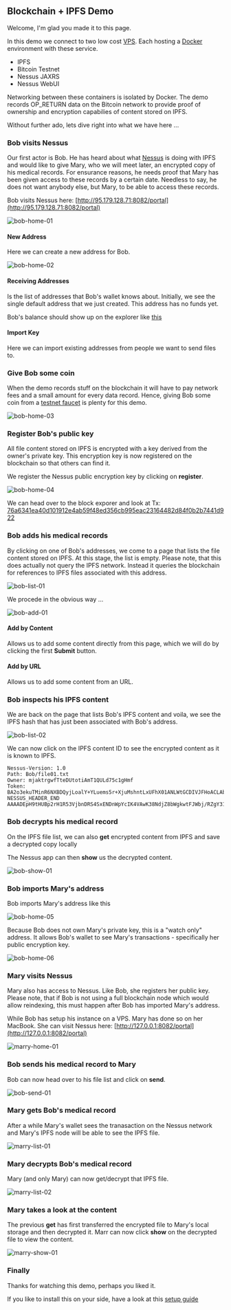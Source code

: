 ## Blockchain + IPFS Demo

Welcome, I'm glad you made it to this page.

In this demo we connect to two low cost [VPS](https://www.vultr.com). Each hosting a [Docker](https://www.docker.com/community-edition) environment with these service.

* IPFS
* Bitcoin Testnet
* Nessus JAXRS 
* Nessus WebUI 

Networking between these containers is isolated by Docker. The demo records OP_RETURN data on the Bitcoin network to provide proof of ownership and encryption capabilies of content stored on IPFS. 

Without further ado, lets dive right into what we have here ...

### Bob visits Nessus

Our first actor is Bob. He has heard about what [Nessus](https://github.com/tdiesler/nessus) is doing with IPFS and would like to give Mary, who we will meet later, an encrypted copy of his medical records. For ensurance reasons, he needs proof that Mary has been given access to these records by a certain date. Needless to say, he does not want anybody else, but Mary, to be able to access these records.

Bob visits Nessus here: [http://95.179.128.71:8082/portal](http://95.179.128.71:8082/portal)

![bob-home-01](img/bob-home-01.png)

#### New Address

Here we can create a new address for Bob.

![bob-home-02](img/bob-home-02.png)

#### Receiving Addresses

Is the list of addresses that Bob's wallet knows about. Initially, we see the single default address that we just created. 
This address has no funds yet.

Bob's balance should show up on the explorer like [this](https://live.blockcypher.com/btc-testnet/address/mjaktrgwfTteDUtotiAmT1QULd75c1gHmf)

#### Import Key

Here we can import existing addresses from people we want to send files to.

### Give Bob some coin

When the demo records stuff on the blockchain it will have to pay network fees and a small amount for every data record.
Hence, giving Bob some coin from a [testnet faucet](http://bitcoinfaucet.uo1.net/send.php) is plenty for this demo.

![bob-home-03](img/bob-home-03.png)

### Register Bob's public key

All file content stored on IPFS is encrypted with a key derived from the owner's private key. This encryption key is now registered on the blockchain so that others can find it. 

We register the Nessus public encryption key by clicking on __register__.

![bob-home-04](img/bob-home-04.png)

We can head over to the block exporer and look at Tx: [76a6341ea40d101912e4ab59f48ed356cb995eac23164482d84f0b2b7441d922](https://live.blockcypher.com/btc-testnet/tx/76a6341ea40d101912e4ab59f48ed356cb995eac23164482d84f0b2b7441d922/)

### Bob adds his medical records

By clicking on one of Bob's addresses, we come to a page that lists the file content stored on IPFS. At this stage, the list is empty. Please note, that this does actually not query the IPFS network. Instead it queries the blockchain for references to IPFS files associated with this address.

![bob-list-01](img/bob-list-01.png)

We procede in the obvious way ...

![bob-add-01](img/bob-add-01.png)

#### Add by Content

Allows us to add some content directly from this page, which we will do by clicking the first __Submit__ button.

#### Add by URL

Allows us to add some content from an URL.

### Bob inspects his IPFS content

We are back on the page that lists Bob's IPFS content and voila, we see the IPFS hash that has just been associated with Bob's address.

![bob-list-02](img/bob-list-02.png)

We can now click on the IPFS content ID to see the encrypted content as it is known to IPFS.

    Nessus-Version: 1.0
    Path: Bob/file01.txt
    Owner: mjaktrgwfTteDUtotiAmT1QULd75c1gHmf
    Token: BA2o3ekuTMinR6NXBDQyjLoalY+YLuems5r+XjuMshntLxUFhX01ANLWtGCDIVJFHoACLAbp/I2rzavmLiAo++TLbpuW
    NESSUS_HEADER_END
    AAAADEpH9tHUBp2rH1R53VjbnDRS4SxENDnWpYcIK4VAwK38NdjZ8bWgkwtFJWbj/RZgY31lCIVQYu6Dq8UhnIVU

### Bob decrypts his medical record

On the IPFS file list, we can also __get__ encrypted content from IPFS and save a decrypted copy locally

The Nessus app can then __show__ us the decrypted content.

![bob-show-01](img/bob-show-01.png)

### Bob imports Mary's address

Bob imports Mary's address like this

![bob-home-05](img/bob-home-05.png)

Because Bob does not own Mary's private key, this is a "watch only" address. It allows Bob's wallet to see Mary's transactions - specifically her public encryption key.

![bob-home-06](img/bob-home-06.png)

### Mary visits Nessus

Mary also has access to Nessus. Like Bob, she registers her public key.
Please note, that if Bob is not using a full blockchain node which would allow reindexing, this must happen after Bob has imported Mary's address.

While Bob has setup his instance on a VPS. Mary has done so on her MacBook. 
She can visit Nessus here: [http://127.0.0.1:8082/portal](http://127.0.0.1:8082/portal)

![marry-home-01](img/marry-home-01.png)

### Bob sends his medical record to Mary

Bob can now head over to his file list and click on __send__.

![bob-send-01](img/bob-send-01.png)

### Mary gets Bob's medical record

After a while Mary's wallet sees the tranasaction on the Nessus network and Mary's IPFS node will be able to see the IPFS file.

![marry-list-01](img/marry-list-01.png)

### Mary decrypts Bob's medical record

Mary (and only Mary) can now get/decrypt that IPFS file.

![marry-list-02](img/marry-list-02.png)

### Mary takes a look at the content

The previous __get__ has first transferred the encrypted file to Mary's local storage and then decrypted it.
Marr can now click __show__ on the decrypted file to view the content.

![marry-show-01](img/marry-show-01.png)

### Finally

Thanks for watching this demo, perhaps you liked it.

If you like to install this on your side, have a look at this [setup guide](../setup/Setup-Guide-Bob.md)
